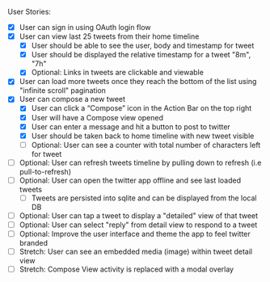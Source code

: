 User Stories:
  * [x] User can sign in using OAuth login flow
  * [x] User can view last 25 tweets from their home timeline
    * [x] User should be able to see the user, body and timestamp for tweet
    * [x] User should be displayed the relative timestamp for a tweet "8m", "7h"
    * [x] Optional: Links in tweets are clickable and viewable
  * [x] User can load more tweets once they reach the bottom of the list using "infinite scroll" pagination
  * [x] User can compose a new tweet
    * [x] User can click a “Compose” icon in the Action Bar on the top right
    * [x] User will have a Compose view opened
    * [x] User can enter a message and hit a button to post to twitter
    * [x] User should be taken back to home timeline with new tweet visible
    * [ ] Optional: User can see a counter with total number of characters left for tweet
  * [ ] Optional: User can refresh tweets timeline by pulling down to refresh (i.e pull-to-refresh)
  * [ ] Optional: User can open the twitter app offline and see last loaded tweets
    * [ ] Tweets are persisted into sqlite and can be displayed from the local DB
  * [ ] Optional: User can tap a tweet to display a "detailed" view of that tweet
  * [ ] Optional: User can select "reply" from detail view to respond to a tweet
  * [ ] Optional: Improve the user interface and theme the app to feel twitter branded
  * [ ] Stretch: User can see an embedded media (image) within tweet detail view
  * [ ] Stretch: Compose View activity is replaced with a modal overlay
